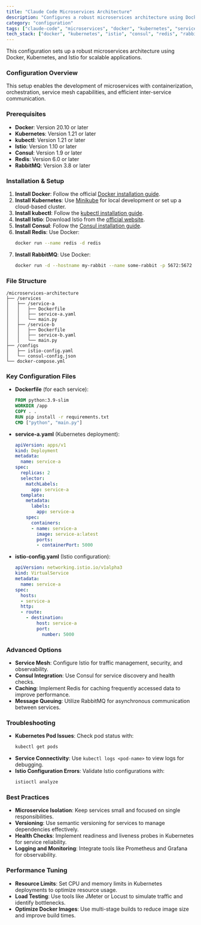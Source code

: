 ```yaml
---
title: "Claude Code Microservices Architecture"
description: "Configures a robust microservices architecture using Docker, Kubernetes, and Istio for scalable applications."
category: "configuration"
tags: ["claude-code", "microservices", "docker", "kubernetes", "service-mesh", "distributed"]
tech_stack: ["docker", "kubernetes", "istio", "consul", "redis", "rabbitmq"]
---
```


This configuration sets up a robust microservices architecture using Docker, Kubernetes, and Istio for scalable applications.

### Configuration Overview
This setup enables the development of microservices with containerization, orchestration, service mesh capabilities, and efficient inter-service communication.

### Prerequisites
- **Docker**: Version 20.10 or later
- **Kubernetes**: Version 1.21 or later
- **kubectl**: Version 1.21 or later
- **Istio**: Version 1.10 or later
- **Consul**: Version 1.9 or later
- **Redis**: Version 6.0 or later
- **RabbitMQ**: Version 3.8 or later

### Installation & Setup
1. **Install Docker**: Follow the official [Docker installation guide](https://docs.docker.com/get-docker/).
2. **Install Kubernetes**: Use [Minikube](https://minikube.sigs.k8s.io/docs/start/) for local development or set up a cloud-based cluster.
3. **Install kubectl**: Follow the [kubectl installation guide](https://kubernetes.io/docs/tasks/tools/install-kubectl/).
4. **Install Istio**: Download Istio from the [official website](https://istio.io/latest/docs/setup/getting-started/#download).
5. **Install Consul**: Follow the [Consul installation guide](https://learn.hashicorp.com/tutorials/consul/getting-started-install).
6. **Install Redis**: Use Docker: 
   ```bash
   docker run --name redis -d redis
   ```
7. **Install RabbitMQ**: Use Docker:
   ```bash
   docker run -d --hostname my-rabbit --name some-rabbit -p 5672:5672 -p 15672:15672 rabbitmq:3-management
   ```

### File Structure
```
/microservices-architecture
├── /services
│   ├── /service-a
│   │   ├── Dockerfile
│   │   ├── service-a.yaml
│   │   └── main.py
│   ├── /service-b
│   │   ├── Dockerfile
│   │   ├── service-b.yaml
│   │   └── main.py
├── /configs
│   ├── istio-config.yaml
│   └── consul-config.json
└── docker-compose.yml
```

### Key Configuration Files
- **Dockerfile** (for each service):
  ```Dockerfile
  FROM python:3.9-slim
  WORKDIR /app
  COPY . .
  RUN pip install -r requirements.txt
  CMD ["python", "main.py"]
  ```
- **service-a.yaml** (Kubernetes deployment):
  ```yaml
  apiVersion: apps/v1
  kind: Deployment
  metadata:
    name: service-a
  spec:
    replicas: 2
    selector:
      matchLabels:
        app: service-a
    template:
      metadata:
        labels:
          app: service-a
      spec:
        containers:
        - name: service-a
          image: service-a:latest
          ports:
          - containerPort: 5000
  ```
- **istio-config.yaml** (Istio configuration):
  ```yaml
  apiVersion: networking.istio.io/v1alpha3
  kind: VirtualService
  metadata:
    name: service-a
  spec:
    hosts:
    - service-a
    http:
    - route:
      - destination:
          host: service-a
          port:
            number: 5000
  ```

### Advanced Options
- **Service Mesh**: Configure Istio for traffic management, security, and observability.
- **Consul Integration**: Use Consul for service discovery and health checks.
- **Caching**: Implement Redis for caching frequently accessed data to improve performance.
- **Message Queuing**: Utilize RabbitMQ for asynchronous communication between services.

### Troubleshooting
- **Kubernetes Pod Issues**: Check pod status with:
  ```bash
  kubectl get pods
  ```
- **Service Connectivity**: Use `kubectl logs <pod-name>` to view logs for debugging.
- **Istio Configuration Errors**: Validate Istio configurations with:
  ```bash
  istioctl analyze
  ```

### Best Practices
- **Microservice Isolation**: Keep services small and focused on single responsibilities.
- **Versioning**: Use semantic versioning for services to manage dependencies effectively.
- **Health Checks**: Implement readiness and liveness probes in Kubernetes for service reliability.
- **Logging and Monitoring**: Integrate tools like Prometheus and Grafana for observability.

### Performance Tuning
- **Resource Limits**: Set CPU and memory limits in Kubernetes deployments to optimize resource usage.
- **Load Testing**: Use tools like JMeter or Locust to simulate traffic and identify bottlenecks.
- **Optimize Docker Images**: Use multi-stage builds to reduce image size and improve build times.